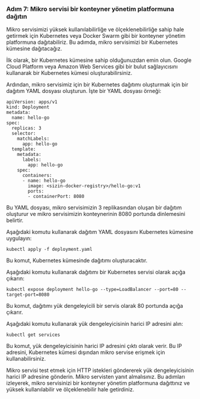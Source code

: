### Adım 7: Mikro servisi bir konteyner yönetim platformuna dağıtın
Mikro servisimizi yüksek kullanılabilirliğe ve ölçeklenebilirliğe sahip hale getirmek için Kubernetes veya Docker Swarm gibi bir konteyner yönetim platformuna dağıtabiliriz. Bu adımda, mikro servisimizi bir Kubernetes kümesine dağıtacağız.

İlk olarak, bir Kubernetes kümesine sahip olduğunuzdan emin olun. Google Cloud Platform veya Amazon Web Services gibi bir bulut sağlayıcısını kullanarak bir Kubernetes kümesi oluşturabilirsiniz.

Ardından, mikro servisimiz için bir Kubernetes dağıtımı oluşturmak için bir dağıtım YAML dosyası oluşturun. İşte bir YAML dosyası örneği:

```
apiVersion: apps/v1
kind: Deployment
metadata:
  name: hello-go
spec:
  replicas: 3
  selector:
    matchLabels:
      app: hello-go
  template:
    metadata:
      labels:
        app: hello-go
    spec:
      containers:
      - name: hello-go
        image: <sizin-docker-registry>/hello-go:v1
        ports:
        - containerPort: 8080
```
Bu YAML dosyası, mikro servisimizin 3 replikasından oluşan bir dağıtım oluşturur ve mikro servisimizin konteynerinin 8080 portunda dinlemesini belirtir.

Aşağıdaki komutu kullanarak dağıtım YAML dosyasını Kubernetes kümesine uygulayın:

```
kubectl apply -f deployment.yaml
```
Bu komut, Kubernetes kümesinde dağıtımı oluşturacaktır.

Aşağıdaki komutu kullanarak dağıtımı bir Kubernetes servisi olarak açığa çıkarın:
```
kubectl expose deployment hello-go --type=LoadBalancer --port=80 --target-port=8080
```
Bu komut, dağıtımı yük dengeleyicili bir servis olarak 80 portunda açığa çıkarır.

Aşağıdaki komutu kullanarak yük dengeleyicisinin harici IP adresini alın:

```
kubectl get services
```
Bu komut, yük dengeleyicisinin harici IP adresini çıktı olarak verir. Bu IP adresini, Kubernetes kümesi dışından mikro servise erişmek için kullanabilirsiniz.

Mikro servisi test etmek için HTTP istekleri göndererek yük dengeleyicisinin harici IP adresine gönderin. Mikro servisten yanıt almalısınız.
Bu adımları izleyerek, mikro servisinizi bir konteyner yönetim platformuna dağıttınız ve yüksek kullanılabilir ve ölçeklenebilir hale getirdiniz.